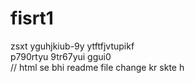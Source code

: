 # fisrt1 
zsxt
yguhjkiub-9y ytftfjvtupikf <br>
p790rtyu 9tr67yui ggui0
<br>
// html se bhi readme file change kr skte h 
